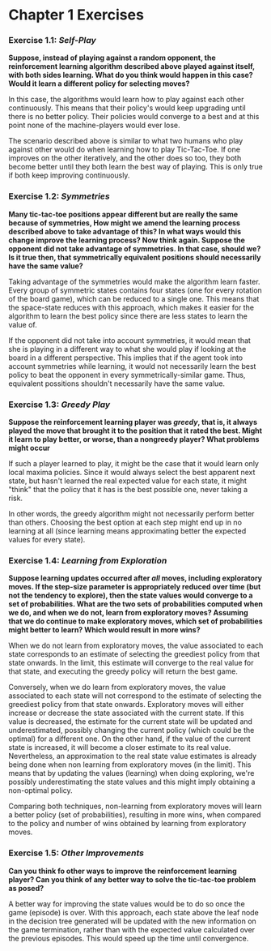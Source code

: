 # Chapter 1 Exercises
### Exercise 1.1: *Self-Play*
**Suppose, instead of playing against a random opponent, the reinforcement learning algorithm described above played against itself, with both sides learning. What do you think would happen in this case? Would it learn a different policy for selecting moves?**

In this case, the algorithms would learn how to play against each other continuously. This means that their policy's would keep upgrading until there is no better policy. Their policies would converge to a best and at this point none of the machine-players would ever lose.

The scenario described above is similar to what two humans who play against other would do when learning how to play Tic-Tac-Toe. If one improves on the other iteratively, and the other does so too, they both become better until they both learn the best way of playing. This is only true if both keep improving continuously.

### Exercise 1.2: *Symmetries*
**Many tic-tac-toe positions appear different but are really the same because of symmetries, How might we amend the learning process described above to take advantage of this? In what ways would this change improve the learning process? Now think again. Suppose the opponent did not take advantage of symmetries. In that case, should we? Is it true then, that symmetrically equivalent positions should necessarily have the same value?**

Taking advantage of the symmetries would make the algorithm learn faster. Every group of symmetric states contains four states (one for every rotation of the board game), which can be reduced to a single one. This means that the space-state reduces with this approach, which makes it easier for the algorithm to learn the best policy since there are less states to learn the value of.

If the opponent did not take into account symmetries, it would mean that she is playing in a different way to what she would play if looking at the board in a different perspective. This implies that if the agent took into account symmetries while learning, it would not necessarily learn the best policy to beat the opponent in every symmetrically-similar game. Thus, equivalent possitions shouldn't necessarily have the same value.

### Exercise 1.3: *Greedy Play*
**Suppose the reinforcement learning player was *greedy*, that is, it always played the move that brought it to the position that it rated the best. Might it learn to play better, or worse, than a nongreedy player? What problems might occur**

If such a player learned to play, it might be the case that it would learn only local maxima policies. Since it would always select the best apparent next state, but hasn't learned the real expected value for each state, it might "think" that the policy that it has is the best possible one, never taking a risk.

In other words, the greedy algorithm might not necessarily perform better than others. Choosing the best option at each step might end up in no learning at all (since learning means approximating better the expected values for every state).

### Exercise 1.4: *Learning from Exploration*

**Suppose learning updates occurred after *all* moves, including exploratory moves. If the step-size parameter is appropriately reduced over time (but not the tendency to explore), then the state values would converge to a set of probabilities. What are the two sets of probabilities computed when we do, and when we do not, learn from exploratory moves? Assuming that we do continue to make exploratory moves, which set of probabilities might better to learn? Which would result in more wins?**

When we do not learn from exploratory moves, the value associated to each state corresponds to an estimate of selecting the greediest policy from that state onwards. In the limit, this estimate will converge to the real value for that state, and executing the greedy policy will return the best game.

Conversely, when we do learn from exploratory moves, the value associated to each state will not correspond to the estimate of selecting the greediest policy from that state onwards. Exploratory moves will either increase or decrease the state associated with the current state. If this value is decreased, the estimate for the current state will be updated and underestimated, possibly changing the current policy (which could be the optimal) for a different one. On the other hand, if the value of the current state is increased, it will become a closer estimate to its real value. Nevertheless, an approximation to the real state value estimates is already being done when non learning from exploratory moves (in the limit). This means that by updating the values (learning) when doing exploring, we're possibly underestimating the state values and this might imply obtaining a non-optimal policy.

Comparing both techniques, non-learning from exploratory moves will learn a better policy (set of probabilities), resulting in more wins, when compared to the policy and number of wins obtained by learning from exploratory moves.

### Exercise 1.5: *Other Improvements*

**Can you think fo other ways to improve the reinforcement learning player? Can you think of any better way to solve the tic-tac-toe problem as posed?**

A better way for improving the state values would be to do so once the game (episode) is over. With this approach, each state above the leaf node in the decision tree generated will be updated with the new information on the game termination, rather than with the expected value calculated over the previous episodes. This would speed up the time until convergence.
